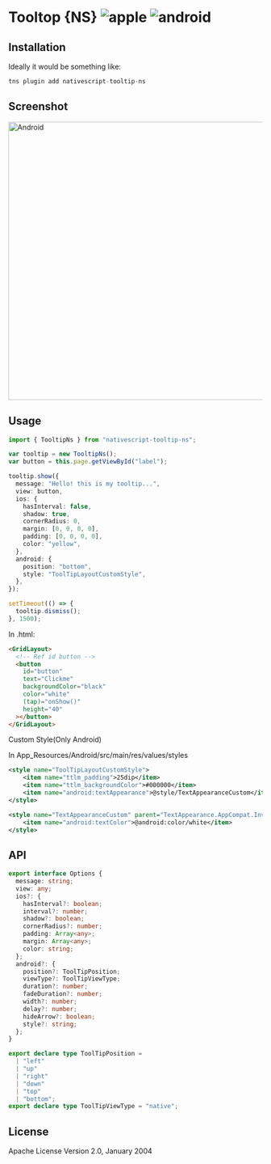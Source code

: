 # Tooltop {NS} ![apple](https://cdn3.iconfinder.com/data/icons/picons-social/57/16-apple-32.png) ![android](https://cdn4.iconfinder.com/data/icons/logos-3/228/android-32.png)

## Installation

Ideally it would be something like:

```javascript
tns plugin add nativescript-tooltip-ns
```

## Screenshot

<img alt="Android" src="https://res.cloudinary.com/dem02bcqj/image/upload/v1591193248/WhatsApp_Image_2020-06-03_at_9.06.52_AM.jpg" width="550" height="550">

## Usage

```ts
import { TooltipNs } from "nativescript-tooltip-ns";

var tooltip = new TooltipNs();
var button = this.page.getViewById("label");

tooltip.show({
  message: "Hello! this is my tooltip...",
  view: button,
  ios: {
    hasInterval: false,
    shadow: true,
    cornerRadius: 0,
    margin: [0, 0, 0, 0],
    padding: [0, 0, 0, 0],
    color: "yellow",
  },
  android: {
    position: "bottom",
    style: "ToolTipLayoutCustomStyle",
  },
});

setTimeout(() => {
  tooltip.dismiss();
}, 1500);
```

In .html:

```html
<GridLayout>
  <!-- Ref id button -->
  <button
    id="button"
    text="Clickme"
    backgroundColor="black"
    color="white"
    (tap)="onShow()"
    height="40"
  ></button>
</GridLayout>
```

Custom Style(Only Android)

In App_Resources/Android/src/main/res/values/styles

```xml
<style name="ToolTipLayoutCustomStyle">
    <item name="ttlm_padding">25dip</item>
    <item name="ttlm_backgroundColor">#000000</item>
    <item name="android:textAppearance">@style/TextAppearanceCustom</item>
</style>

<style name="TextAppearanceCustom" parent="TextAppearance.AppCompat.Inverse">
    <item name="android:textColor">@android:color/white</item>
</style>
```

## API

```ts
export interface Options {
  message: string;
  view: any;
  ios?: {
    hasInterval?: boolean;
    interval?: number;
    shadow?: boolean;
    cornerRadius?: number;
    padding: Array<any>;
    margin: Array<any>;
    color: string;
  };
  android?: {
    position?: ToolTipPosition;
    viewType?: ToolTipViewType;
    duration?: number;
    fadeDuration?: number;
    width?: number;
    delay?: number;
    hideArrow?: boolean;
    style?: string;
  };
}

export declare type ToolTipPosition =
  | "left"
  | "up"
  | "right"
  | "down"
  | "top"
  | "bottom";
export declare type ToolTipViewType = "native";
```

## License

Apache License Version 2.0, January 2004
